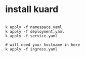 # install kuard


```lang=bash

k apply -f namespace.yaml
k apply -f deployment.yaml
k apply -f service.yaml

# will need your hostname in here
k apply -f ingress.yaml

```
